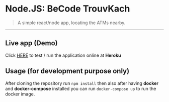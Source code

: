 # Node.JS: BeCode TrouvKach 

> A simple react/node app, locating the ATMs nearby.

* * *

## Live app (Demo)
Click [HERE](https://becode-trouvkach.herokuapp.com/) to test / run the application online at **Heroku**

## Usage (for development purpose only)

After cloning the repository run `npm install` then also after having **docker** and **docker-compose** installed you can run `docker-compose up` to run the docker image.
